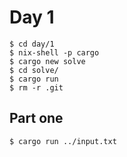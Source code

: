 # Day 1

```
$ cd day/1
$ nix-shell -p cargo
$ cargo new solve
$ cd solve/
$ cargo run
$ rm -r .git
```

## Part one

```
$ cargo run ../input.txt
```
